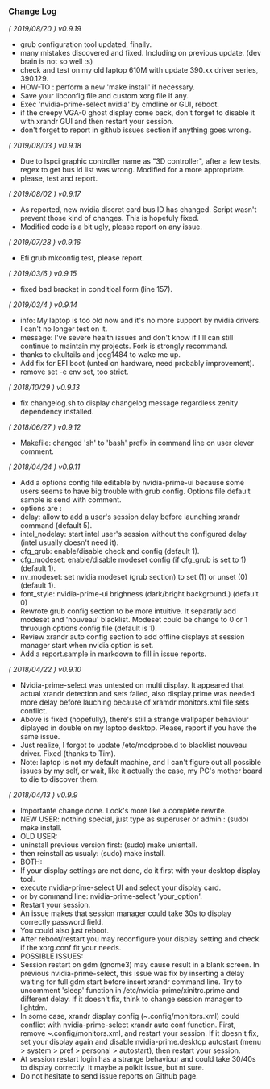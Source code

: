 ### Change Log
*( 2019/08/20 ) v0.9.19*
 - grub configuration tool updated, finally.
 - many mistakes discovered and fixed. Including on previous update. (dev brain is not so well :s)
 - check and test on my old laptop 610M with update 390.xx driver series, 390.129.
 - HOW-TO : perform a new 'make install' if necessary.
 - Save your libconfig file and custom xorg file if any.
 - Exec 'nvidia-prime-select nvidia' by cmdline or GUI, reboot.
 - if the creepy VGA-0 ghost display come back, don't forget to disable it with xrandr GUI and then restart your session.
 - don't forget to report in github issues section if anything goes wrong.
 
*( 2019/08/03 ) v0.9.18*
 - Due to lspci graphic controller name as "3D controller", after a few tests, regex to get bus id list was wrong. Modified for a more appropriate.
 - please, test and report.  
 
*( 2019/08/02 ) v0.9.17*
 - As reported, new nvidia discret card bus ID has changed. Script wasn't prevent those kind of changes. This is hopefuly fixed.
 - Modified code is a bit ugly, please report on any issue.

*( 2019/07/28 ) v0.9.16*
 - Efi grub mkconfig test, please report.
 
*( 2019/03/6 ) v0.9.15*
 - fixed bad bracket in conditioal form (line 157).

*( 2019/03/4 ) v0.9.14*
 - info: My laptop is too old now and it's no more support by nvidia drivers. I can't no longer test on it.
 - message: I've severe health issues and don't know if I'll can still continue to maintain my projects. Fork is strongly recommand.
 - thanks to ekultails and joeg1484 to wake me up.
 - Add fix for EFI boot (unted on hardware, need probably improvement).
 - remove set -e env set, too strict.
 
*( 2018/10/29 ) v0.9.13*
 - fix changelog.sh to display changelog message regardless zenity dependency installed.

*( 2018/06/27 ) v0.9.12*
 - Makefile: changed 'sh' to 'bash' prefix in command line on user clever comment.
 
*( 2018/04/24 ) v0.9.11*
 - Add a options config file editable by nvidia-prime-ui because some users seems to have big trouble with grub config. Options file default sample is send with comment.
 - options are :
  - delay: allow to add a user's session delay before launching xrandr command (default 5).
  - intel_nodelay: start intel user's session without the configured delay (intel usually doesn't need it).
  - cfg_grub: enable/disable check and config (default 1).
  - cfg_modeset: enable/disable modeset config (if cfg_grub is set to 1) (default 1).
  - nv_modeset: set nvidia modeset (grub section) to set (1) or unset (0) (default 1).
  - font_style: nvidia-prime-ui brighness (dark/bright background.) (default 0)
 - Rewrote grub config section to be more intuitive. It separatly add modeset and 'nouveau' blacklist. Modeset could be change to 0 or 1 thruough options config file (default is 1).
 - Review xrandr auto config section to add offline displays at session manager start when nvidia option is set.
 - Add a report.sample in markdown to fill in issue reports.
 
*( 2018/04/22 ) v0.9.10*
 - Nvidia-prime-select was untested on multi display. It appeared that actual xrandr detection and sets failed, also display.prime was needed more delay before lauching because of xramdr monitors.xml file sets conflict.
 - Above is fixed (hopefully), there's still a strange wallpaper behaviour diplayed in double on my laptop desktop. Please, report if you have the same issue.
 - Just realize, I forgot to update /etc/modprobe.d to blacklist nouveau driver. Fixed (thanks to Tim).
 - Note: laptop is not my default machine, and I can't figure out all possible issues by my self, or wait, like it actually the case, my PC's mother board to die to discover them.
 
*( 2018/04/13 ) v0.9.9*
 - Importante change done. Look's more like a complete rewrite.
 - NEW USER: nothing special, just type as superuser or admin : (sudo) make install.
 - OLD USER:
  - uninstall previous version first: (sudo) make unisntall.
  - then reinstall as usualy: (sudo) make install.
 - BOTH:
  - If your display settings are not done, do it first with your desktop display tool.
  - execute nvidia-prime-select UI and select your display card.
  - or by command line: nvidia-prime-select 'your_option'.
  - Restart your session.
  - An issue makes that session manager could take 30s to display correctly password field.
  - You could also just reboot.
  - After reboot/restart you may reconfigure your display setting and check if the xorg.conf fit your needs.
 - POSSIBLE ISSUES:
  - Session restart on gdm (gnome3) may cause result in a blank screen. In previous nvidia-prime-select, this issue was fix by inserting a delay waiting for full gdm start before insert xrandr command line. Try to uncomment 'sleep' function in /etc/nvidia-prime/xinitrc.prime and different delay. If it doesn't fix, think to change session manager to lightdm.
  - In some case, xrandr display config (~.config/monitors.xml) could conflict with nvidia-prime-select xrandr auto conf function. First, remove ~.config/monitors.xml, and restart your session. If it doesn't fix, set your display again and disable nvidia-prime.desktop autostart (menu > system > pref > personal > autostart), then restart your session.
  - At session restart login has a strange behaviour and could take 30/40s to display correctly. It maybe a polkit issue, but nt sure. 
  - Do not hesitate to send issue reports on Github page.

